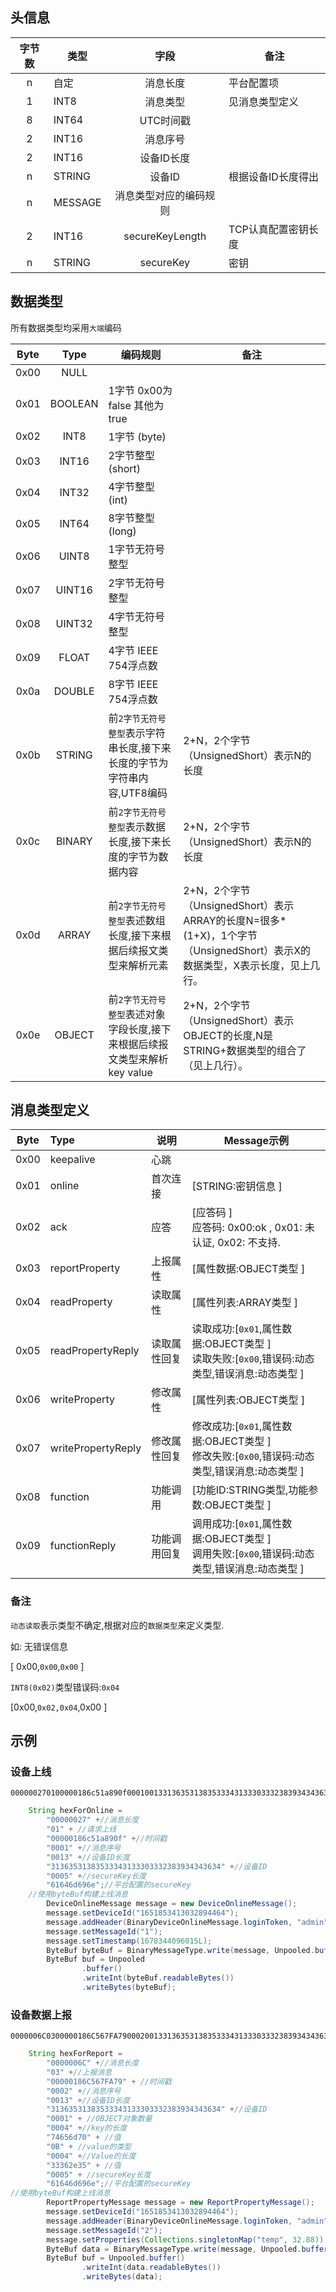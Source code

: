 ## 头信息

| 字节数 | 类型    |          字段          | 备注                |
| :----: | ------- | :--------------------: | ------------------- |
|   n    | 自定    |        消息长度        | 平台配置项          |
|   1    | INT8    |        消息类型        | 见消息类型定义      |
|   8    | INT64   |       UTC时间戳        |                     |
|   2    | INT16   |        消息序号        |                     |
|   2    | INT16   |       设备ID长度       |                     |
|   n    | STRING  |         设备ID         | 根据设备ID长度得出  |
|   n    | MESSAGE | 消息类型对应的编码规则 |                     |
|   2    | INT16   |    secureKeyLength     | TCP认真配置密钥长度 |
|   n    | STRING  |       secureKey        | 密钥                |

## 数据类型

所有数据类型均采用`大端`编码

| Byte |  Type   | 编码规则                                                     | 备注                                                         |
| :--: | :-----: | ------------------------------------------------------------ | ------------------------------------------------------------ |
| 0x00 |  NULL   |                                                              |                                                              |
| 0x01 | BOOLEAN | 1字节 0x00为false 其他为true                                 |                                                              |
| 0x02 |  INT8   | 1字节 (byte)                                                 |                                                              |
| 0x03 |  INT16  | 2字节整型 (short)                                            |                                                              |
| 0x04 |  INT32  | 4字节整型 (int)                                              |                                                              |
| 0x05 |  INT64  | 8字节整型 (long)                                             |                                                              |
| 0x06 |  UINT8  | 1字节无符号整型                                              |                                                              |
| 0x07 | UINT16  | 2字节无符号整型                                              |                                                              |
| 0x08 | UINT32  | 4字节无符号整型                                              |                                                              |
| 0x09 |  FLOAT  | 4字节 IEEE 754浮点数                                         |                                                              |
| 0x0a | DOUBLE  | 8字节 IEEE 754浮点数                                         |                                                              |
| 0x0b | STRING  | 前`2字节无符号整型`表示字符串长度,接下来长度的字节为字符串内容,UTF8编码 | 2+N，2个字节（UnsignedShort）表示N的长度                     |
| 0x0c | BINARY  | 前`2字节无符号整型`表示数据长度,接下来长度的字节为数据内容   | 2+N，2个字节（UnsignedShort）表示N的长度                     |
| 0x0d |  ARRAY  | 前`2字节无符号整型`表述数组长度,接下来根据后续报文类型来解析元素 | 2+N，2个字节（UnsignedShort）表示ARRAY的长度N=很多*(1+X)，1个字节（UnsignedShort）表示X的数据类型，X表示长度，见上几行。 |
| 0x0e | OBJECT  | 前`2字节无符号整型`表述对象字段长度,接下来根据后续报文类型来解析key value | 2+N，2个字节（UnsignedShort）表示OBJECT的长度,N是STRING+数据类型的组合了（见上几行）。 |

## 消息类型定义

| Byte | Type               | 说明         | Message示例                                                  |
| :--: | :----------------- | ------------ | ------------------------------------------------------------ |
| 0x00 | keepalive          | 心跳         |                                                              |
| 0x01 | online             | 首次连接     | [STRING:密钥信息 ]                                           |
| 0x02 | ack                | 应答         | [应答码 ]<br />应答码: 0x00:ok , 0x01: 未认证, 0x02: 不支持. |
| 0x03 | reportProperty     | 上报属性     | [属性数据:OBJECT类型 ]                                       |
| 0x04 | readProperty       | 读取属性     | [属性列表:ARRAY类型 ]                                        |
| 0x05 | readPropertyReply  | 读取属性回复 | 读取成功:[`0x01`,属性数据:OBJECT类型 ]<br />读取失败:[`0x00`,错误码:动态类型,错误消息:动态类型 ] |
| 0x06 | writeProperty      | 修改属性     | [属性列表:OBJECT类型 ]                                       |
| 0x07 | writePropertyReply | 修改属性回复 | 修改成功:[`0x01`,属性数据:OBJECT类型 ]<br />修改失败:[`0x00`,错误码:动态类型,错误消息:动态类型 ] |
| 0x08 | function           | 功能调用     | [功能ID:STRING类型,功能参数:OBJECT类型 ]                     |
| 0x09 | functionReply      | 功能调用回复 | 调用成功:[`0x01`,属性数据:OBJECT类型 ]<br />调用失败:[`0x00`,错误码:动态类型,错误消息:动态类型 ] |

### 备注

`动态读取`表示类型不确定,根据对应的`数据类型`来定义类型.

如: 无错误信息

[ 0x00,`0x00`,`0x00` ]

`INT8(0x02)`类型错误码:`0x04`

[0x00,`0x02,0x04`,0x00 ]

## 示例

### 设备上线

```
000000270100000186c51a890f0001001331363531383533343133303332383934343634000561646d696e
```

```java
	String hexForOnline =
        "00000027" +//消息长度
        "01" + //请求上线
        "00000186c51a890f" +//时间戳
        "0001" +//消息序号
        "0013" +//设备ID长度
        "31363531383533343133303332383934343634" +//设备ID
        "0005" +//secureKey长度
        "61646d696e";//平台配置的secureKey
	//使用byteBuf构建上线消息
		DeviceOnlineMessage message = new DeviceOnlineMessage();
        message.setDeviceId("1651853413032894464");
        message.addHeader(BinaryDeviceOnlineMessage.loginToken, "admin");
        message.setMessageId("1");
        message.setTimestamp(1678344096015L);
        ByteBuf byteBuf = BinaryMessageType.write(message, Unpooled.buffer());
        ByteBuf buf = Unpooled
                .buffer()
                .writeInt(byteBuf.readableBytes())
                .writeBytes(byteBuf);
```



### 设备数据上报

```
0000006C0300000186C567FA7900020013313635313835333431333033323839343436340001000474656d700B000433362e35000561646d696e
```

```java
    String hexForReport =
        "0000006C" +//消息长度
        "03" +//上报消息
        "00000186C567FA79" + //时间戳
        "0002" +//消息序号
        "0013" +//设备ID长度
        "31363531383533343133303332383934343634" +//设备ID
        "0001" + //OBJECT对象数量
        "0004" +//key的长度
        "74656d70" + //值
        "0B" + //value的类型
        "0004" +//Value的长度
        "33362e35" + //值
        "0005" + //secureKey长度
        "61646d696e";//平台配置的secureKey
//使用byteBuf构建上线消息
   		ReportPropertyMessage message = new ReportPropertyMessage();
        message.setDeviceId("1651853413032894464");
        message.addHeader(BinaryDeviceOnlineMessage.loginToken, "admin");
        message.setMessageId("2");
        message.setProperties(Collections.singletonMap("temp", 32.88));
        ByteBuf data = BinaryMessageType.write(message, Unpooled.buffer());
        ByteBuf buf = Unpooled.buffer()
                .writeInt(data.readableBytes())
                .writeBytes(data);
```
